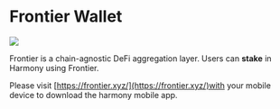 # Frontier Wallet

![](../../../../.gitbook/assets/img\_black.svg)

Frontier is a chain-agnostic DeFi aggregation layer. Users can **stake** in Harmony using Frontier.

Please visit [https://frontier.xyz/](https://frontier.xyz/)with your mobile device to download the harmony mobile app.
